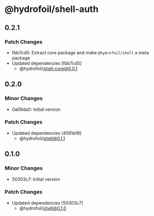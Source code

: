# @hydrofoil/shell-auth

## 0.2.1

### Patch Changes

- fbb7cd5: Extract core package and make `@hydrofoil/shell` a meta package
- Updated dependencies [fbb7cd5]
  - @hydrofoil/shell-core@0.0.1

## 0.2.0

### Minor Changes

- 0a09da0: Initial version

### Patch Changes

- Updated dependencies [4591ef8]
  - @hydrofoil/shell@0.1.1

## 0.1.0

### Minor Changes

- 50303c7: Initial version

### Patch Changes

- Updated dependencies [50303c7]
  - @hydrofoil/shell@0.1.0
